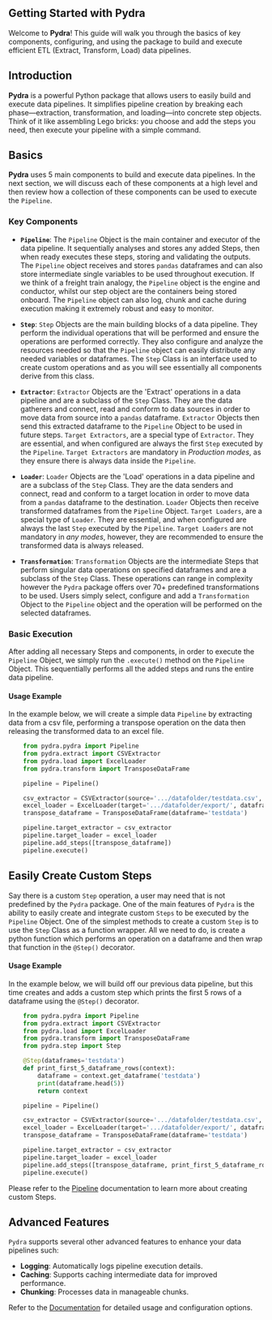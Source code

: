 ## Getting Started with Pydra

Welcome to **Pydra**! This guide will walk you through the basics of key components, configuring, and using the package to build and execute efficient ETL (Extract, Transform, Load) data pipelines.

## Introduction

**Pydra** is a powerful Python package that allows users to easily build and execute data pipelines. It simplifies pipeline creation by breaking each phase—extraction, transformation, and loading—into concrete step objects. Think of it like assembling Lego bricks: you choose and add the steps you need, then execute your pipeline with a simple command.

## Basics
**Pydra** uses 5 main components to build and execute data pipelines. In the next section, we will discuss each of these components at a high level and then review how a collection of these components can be used to execute the `Pipeline`.

### Key Components
- **`Pipeline`**: 
The `Pipeline` Object is the main container and executor of the data pipeline. It sequentially analyses and stores any added Steps, then when ready executes these steps, storing and validating the outputs. The `Pipeline` object receives and stores `pandas` dataframes and can also store intermediate single variables to be used throughout execution. If we think of a freight train analogy, the `Pipeline` object is the engine and conductor, whilst our step object are the containers being stored onboard. The `Pipeline` object can also log, chunk and cache during execution making it extremely robust and easy to monitor.

- **`Step`**: 
`Step` Objects are the main building blocks of a data pipeline. They perform the individual operations that will be performed and ensure the operations are performed correctly. They also configure and analyze the resources needed so that the `Pipeline` object can easily distribute any needed variables or dataframes. The `Step` Class is an interface used to create custom operations and as you will see essentially all components derive from this class.

- **`Extractor`**: 
`Extractor` Objects are the 'Extract' operations in a data pipeline and are a subclass of the `Step` Class. They are the data gatherers and connect, read and conform to data sources in order to move data from source into a `pandas` dataframe. `Extractor` Objects then send this extracted dataframe to the `Pipeline` Object to be used in future steps. `Target Extractors`, are a special type of `Extractor`. They are essential, and when configured are always the first `Step` executed by the `Pipeline`. `Target Extractors` are mandatory in *Production modes*, as they ensure there is always data inside the `Pipeline`. 

- **`Loader`**: 
`Loader` Objects are the 'Load' operations in a data pipeline and are a subclass of the `Step` Class. They are the data senders and connect, read and conform to a target location in order to move data from a `pandas` dataframe to the destination. `Loader` Objects then receive transformed dataframes from the `Pipeline` Object. `Target Loaders`, are a special type of `Loader`. They are essential, and when configured are always the last `Step` executed by the `Pipeline`. `Target Loaders` are not mandatory in *any modes*, however, they are recommended to ensure the transformed data is always released.

- **`Transformation`**: 
`Transformation` Objects are the intermediate Steps that perform singular data operations on specified dataframes and are a subclass of the `Step` Class. These operations can range in complexity however the `Pydra` package offers over 70+ predefined transformations to be used. Users simply select, configure and add a `Transformation` Object to the `Pipeline` object and the operation will be performed on the selected dataframes.

### Basic Execution
After adding all necessary Steps and components, in order to execute the `Pipeline` Object, we simply run the `.execute()` method on the `Pipeline` Object. This sequentially performs all the added steps and runs the entire data pipeline.

#### Usage Example
In the example below, we will create a simple data `Pipeline` by extracting data from a csv file, performing a transpose operation on the data then releasing the transformed data to an excel file.

```python
    from pydra.pydra import Pipeline
    from pydra.extract import CSVExtractor
    from pydra.load import ExcelLoader
    from pydra.transform import TransposeDataFrame

    pipeline = Pipeline()

    csv_extractor = CSVExtractor(source='.../datafolder/testdata.csv', index_col=False, header=None)
    excel_loader = ExcelLoader(target='.../datafolder/export/', dataframe='testdata', index=False, header=False)
    transpose_dataframe = TransposeDataFrame(dataframe='testdata')

    pipeline.target_extractor = csv_extractor
    pipeline.target_loader = excel_loader
    pipeline.add_steps([transpose_dataframe])
    pipeline.execute()
```

## Easily Create Custom Steps
Say there is a custom `Step` operation, a user may need that is not predefined by the `Pydra` package. One of the main features of `Pydra` is the ability to easily create and integrate custom `Steps` to be executed by the `Pipeline` Object. One of the simplest methods to create a custom `Step` is to use the `Step` Class as a function wrapper. All we need to do, is create a python function which performs an operation on a dataframe and then wrap that function in the `@Step()` decorator.

#### Usage Example
In the example below, we will build off our previous data pipeline, but this time creates and adds a custom step which prints the first 5 rows of a dataframe using the `@Step()` decorator.

```python
    from pydra.pydra import Pipeline
    from pydra.extract import CSVExtractor
    from pydra.load import ExcelLoader
    from pydra.transform import TransposeDataFrame
    from pydra.step import Step

    @Step(dataframes='testdata')
    def print_first_5_dataframe_rows(context):
        dataframe = context.get_dataframe('testdata')
        print(dataframe.head(5))
        return context

    pipeline = Pipeline()

    csv_extractor = CSVExtractor(source='.../datafolder/testdata.csv', index_col=False, header=None)
    excel_loader = ExcelLoader(target='.../datafolder/export/', dataframe='testdata', index=False, header=False)
    transpose_dataframe = TransposeDataFrame(dataframe='testdata')

    pipeline.target_extractor = csv_extractor
    pipeline.target_loader = excel_loader
    pipeline.add_steps([transpose_dataframe, print_first_5_dataframe_rows])
    pipeline.execute()
```

Please refer to the [Pipeline](pipeline.md) documentation to learn more about creating custom Steps.

## Advanced Features
`Pydra` supports several other advanced features to enhance your data pipelines such:
- **Logging**: Automatically logs pipeline execution details.
- **Caching**: Supports caching intermediate data for improved performance.
- **Chunking**: Processes data in manageable chunks.

Refer to the [Documentation](../README.md#documentation) for detailed usage and configuration options.